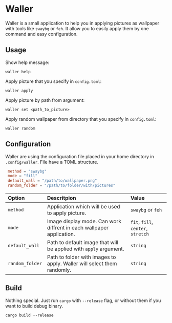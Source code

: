 # Waller

Waller is a small application to help you in applying pictures as wallpaper with tools like `swaybg` or `feh`.
It allow you to easily apply them by one command and easy configuration.

## Usage

Show help message:

```shell
waller help
```

Apply picture that you specify in `config.toml`:

```shell
waller apply
```

Apply picture by path from argument:

```shell
waller set <path_to_picture>
```

Apply random wallpaper from directory that you specify in `config.toml`:

```shell
waller random
```

## Configuration

Waller are using the configuration file placed in your home directory in `.config/waller`.
File have a TOML structure.

```toml
 method = "swaybg"
 mode = "fill"
 default_wall = "/path/to/wallpaper.png"
 random_folder = "/path/to/folder/with/pictures"
```

| Option          | Descritpion                                                            | Value                              |
| :-------------- | :--------------------------------------------------------------------- | :--------------------------------- |
| `method`        | Application which will be used to apply picture.                       | `swaybg` or `feh`                  |
| `mode`          | Image display mode. Can work diffrent in each wallpaper application.   | `fit`, `fill`, `center`, `stretch` |
| `default_wall`  | Path to default image that will be applied with `apply` argument.      | `string`                           |
| `random_folder` | Path to folder with images to apply. Waller will select them randomly. | `string`                           |

## Build

Nothing special. Just run `cargo` with `--release` flag, or without them if you want to build debug binary.

```shell
cargo build --release
```
